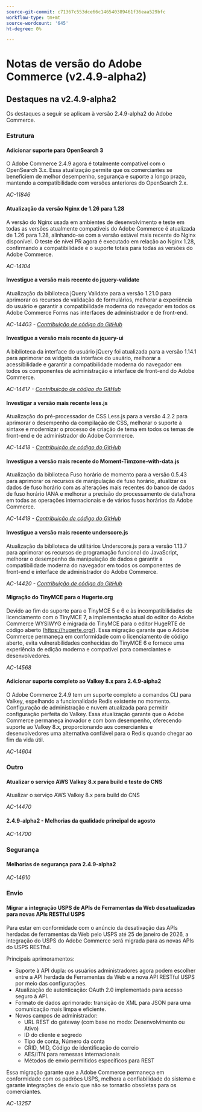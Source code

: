 ```yaml
---
source-git-commit: c71367c553dce66c146540389461f36eaa529bfc
workflow-type: tm+mt
source-wordcount: '645'
ht-degree: 0%

---
```

# Notas de versão do Adobe Commerce (v2.4.9-alpha2)

## Destaques na v2.4.9-alpha2

Os destaques a seguir se aplicam à versão 2.4.9-alpha2 do Adobe Commerce.

### Estrutura

#### Adicionar suporte para OpenSearch 3

O Adobe Commerce 2.4.9 agora é totalmente compatível com o OpenSearch 3.x. Essa atualização permite que os comerciantes se beneficiem de melhor desempenho, segurança e suporte a longo prazo, mantendo a compatibilidade com versões anteriores do OpenSearch 2.x.

_AC-11846_

#### Atualização da versão Nginx de 1.26 para 1.28

A versão do Nginx usada em ambientes de desenvolvimento e teste em todas as versões atualmente compatíveis do Adobe Commerce é atualizada de 1.26 para 1.28, alinhando-se com a versão estável mais recente do Nginx disponível.
O teste de nível PR agora é executado em relação ao Nginx 1.28, confirmando a compatibilidade e o suporte totais para todas as versões do Adobe Commerce.

_AC-14104_

#### Investigue a versão mais recente do jquery-validate

Atualização da biblioteca jQuery Validate para a versão 1.21.0 para aprimorar os recursos de validação de formulários, melhorar a experiência do usuário e garantir a compatibilidade moderna do navegador em todos os Adobe Commerce Forms nas interfaces de administrador e de front-end.

_AC-14403 - [Contribuição de código do GitHub](https://github.com/magento/magento2/commit/98b2848a)_

#### Investigue a versão mais recente da jquery-ui

A biblioteca da interface do usuário jQuery foi atualizada para a versão 1.14.1 para aprimorar os widgets da interface do usuário, melhorar a acessibilidade e garantir a compatibilidade moderna do navegador em todos os componentes de administração e interface de front-end do Adobe Commerce.

_AC-14417 - [Contribuição de código do GitHub](https://github.com/magento/magento2/commit/77c589a6)_

#### Investigar a versão mais recente less.js

Atualização do pré-processador de CSS Less.js para a versão 4.2.2 para aprimorar o desempenho da compilação de CSS, melhorar o suporte à sintaxe e modernizar o processo de criação de tema em todos os temas de front-end e de administrador do Adobe Commerce.

_AC-14418 - [Contribuição de código do GitHub](https://github.com/magento/magento2/commit/98b2848a)_

#### Investigue a versão mais recente do Moment-Timzone-with-data.js

Atualização da biblioteca Fuso horário de momento para a versão 0.5.43 para aprimorar os recursos de manipulação de fuso horário, atualizar os dados de fuso horário com as alterações mais recentes do banco de dados de fuso horário IANA e melhorar a precisão do processamento de data/hora em todas as operações internacionais e de vários fusos horários da Adobe Commerce.

_AC-14419 - [Contribuição de código do GitHub](https://github.com/magento/magento2/commit/98b2848a)_

#### Investigue a versão mais recente underscore.js

Atualização da biblioteca de utilitários Underscore.js para a versão 1.13.7 para aprimorar os recursos de programação funcional do JavaScript, melhorar o desempenho da manipulação de dados e garantir a compatibilidade moderna do navegador em todos os componentes de front-end e interface de administrador do Adobe Commerce.

_AC-14420 - [Contribuição de código do GitHub](https://github.com/magento/magento2/commit/98b2848a)_

#### Migração do TinyMCE para o Hugerte.org

Devido ao fim do suporte para o TinyMCE 5 e 6 e às incompatibilidades de licenciamento com o TinyMCE 7, a implementação atual do editor do Adobe Commerce WYSIWYG é migrada do TinyMCE para o editor HugeRTE de código aberto (https://hugerte.org/).
Essa migração garante que o Adobe Commerce permaneça em conformidade com o licenciamento de código aberto, evita vulnerabilidades conhecidas do TinyMCE 6 e fornece uma experiência de edição moderna e compatível para comerciantes e desenvolvedores.

_AC-14568_

#### Adicionar suporte completo ao Valkey 8.x para 2.4.9-alpha2

O Adobe Commerce 2.4.9 tem um suporte completo a comandos CLI para Valkey, espelhando a funcionalidade Redis existente no momento. Configuração de administração e nuvem atualizada para permitir configuração perfeita do Valkey.
Essa atualização garante que o Adobe Commerce permaneça inovador e com bom desempenho, oferecendo suporte ao Valkey 8.x, proporcionando aos comerciantes e desenvolvedores uma alternativa confiável para o Redis quando chegar ao fim da vida útil.

_AC-14604_

### Outro

#### Atualizar o serviço AWS Valkey 8.x para build e teste do CNS

Atualizar o serviço AWS Valkey 8.x para build do CNS

_AC-14470_

#### 2.4.9-alpha2 - Melhorias da qualidade principal de agosto

_AC-14700_

### Segurança

#### Melhorias de segurança para 2.4.9-alpha2

_AC-14610_

### Envio

#### Migrar a integração USPS de APIs de Ferramentas da Web desatualizadas para novas APIs RESTful USPS

Para estar em conformidade com o anúncio da desativação das APIs herdadas de ferramentas da Web pelo USPS até 25 de janeiro de 2026, a integração do USPS do Adobe Commerce será migrada para as novas APIs do USPS RESTful.

Principais aprimoramentos:

* Suporte à API dupla: os usuários administradores agora podem escolher entre a API herdada de Ferramentas da Web e a nova API RESTful USPS por meio das configurações.
* Atualização de autenticação: OAuth 2.0 implementado para acesso seguro à API.
* Formato de dados aprimorado: transição de XML para JSON para uma comunicação mais limpa e eficiente.
* Novos campos de administrador:
   * URL REST do gateway (com base no modo: Desenvolvimento ou Ativo)
   * ID do cliente e segredo
   * Tipo de conta, Número da conta
   * CRID, MID, Código de identificação do correio
   * AES/ITN para remessas internacionais
   * Métodos de envio permitidos específicos para REST

Essa migração garante que a Adobe Commerce permaneça em conformidade com os padrões USPS, melhora a confiabilidade do sistema e garante integrações de envio que não se tornarão obsoletas para os comerciantes.

_AC-13257_
